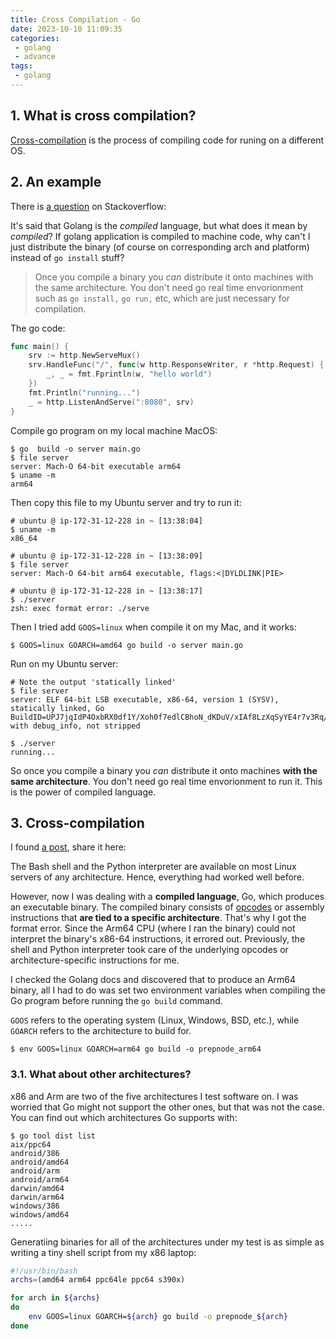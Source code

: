 ```yaml
---
title: Cross Compilation - Go
date: 2023-10-10 11:09:35
categories:
 - golang
 - advance
tags:
 - golang
---
```


## 1. What is cross compilation?

[Cross-compilation](http://en.wikipedia.org/wiki/Cross_compilation) is the process of compiling code for runing on a different OS. 

## 2. An example

There is [a question](https://stackoverflow.com/questions/23072889/why-go-programs-need-runtime-support/23072968#23072968) on Stackoverflow:

It's said that Golang is the *compiled* language, but what does it mean by *compiled*? If golang application is compiled to machine code, why can't I just distribute the binary (of course on corresponding arch and platform) instead of `go install` stuff?

> Once you compile a binary you *can* distribute it onto machines with the same architecture. You don't need go real time envorionment such as `go install,` `go run,` etc, which are just necessary for compilation. 

The go code:

```go
func main() {
	srv := http.NewServeMux()
	srv.HandleFunc("/", func(w http.ResponseWriter, r *http.Request) {
		_, _ = fmt.Fprintln(w, "hello world")
	})
	fmt.Println("running...")
	_ = http.ListenAndServe(":8080", srv)
}
```

Compile go program on my local machine MacOS:

```shell
$ go  build -o server main.go 
$ file server 
server: Mach-O 64-bit executable arm64
$ uname -m
arm64
```

Then copy this file to my Ubuntu server and try to run it:

```shell
# ubuntu @ ip-172-31-12-228 in ~ [13:38:04] 
$ uname -m
x86_64

# ubuntu @ ip-172-31-12-228 in ~ [13:38:09] 
$ file server
server: Mach-O 64-bit arm64 executable, flags:<|DYLDLINK|PIE>

# ubuntu @ ip-172-31-12-228 in ~ [13:38:17] 
$ ./server 
zsh: exec format error: ./serve
```

Then I tried add `GOOS=linux` when compile it on my Mac,  and it works:

```shell
$ GOOS=linux GOARCH=amd64 go build -o server main.go 
```

Run on my Ubuntu server:

```shell
# Note the output 'statically linked'
$ file server 
server: ELF 64-bit LSB executable, x86-64, version 1 (SYSV), statically linked, Go BuildID=UPJ7jqIdP4OxbRX0df1Y/Xoh0f7edlCBhoN_dKDuV/xIAf8LzXqSyYE4r7v3Rq/Jq_3l1_5WQhsiIkApqgj, with debug_info, not stripped

$ ./server
running...
```

So once you compile a binary you *can* distribute it onto machines **with the same architecture**. You don't need go real time envorionment to run it. This is the power of compiled language. 

## 3. Cross-compilation

I found [a post](https://opensource.com/article/21/1/go-cross-compiling), share it here:

The Bash shell and the Python interpreter are available on most Linux servers of any architecture. Hence, everything had worked well before.

However, now I was dealing with a **compiled language**, Go, which produces an executable binary. The compiled binary consists of [opcodes](https://en.wikipedia.org/wiki/Opcode) or assembly instructions that **are tied to a specific architecture**. That's why I got the format error. Since the Arm64 CPU (where I ran the binary) could not interpret the binary's x86-64 instructions, it errored out. Previously, the shell and Python interpreter took care of the underlying opcodes or architecture-specific instructions for me.

I checked the Golang docs and discovered that to produce an Arm64 binary, all I had to do was set two environment variables when compiling the Go program before running the `go build` command.

`GOOS` refers to the operating system (Linux, Windows, BSD, etc.), while `GOARCH` refers to the architecture to build for.

```shell
$ env GOOS=linux GOARCH=arm64 go build -o prepnode_arm64
```

### 3.1. What about other architectures?

x86 and Arm are two of the five architectures I test software on. I was worried that Go might not support the other ones, but that was not the case. You can find out which architectures Go supports with:

```shell
$ go tool dist list
aix/ppc64
android/386
android/amd64
android/arm
android/arm64
darwin/amd64
darwin/arm64
windows/386
windows/amd64
.....
```

Generatiing binaries for all of the architectures under my test is as simple as writing a tiny shell script from my x86 laptop:

```bash
#!/usr/bin/bash
archs=(amd64 arm64 ppc64le ppc64 s390x)

for arch in ${archs}
do
	env GOOS=linux GOARCH=${arch} go build -o prepnode_${arch}
done
```


